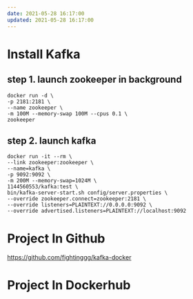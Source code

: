 ```yaml
---
date: 2021-05-28 16:17:00
updated: 2021-05-28 16:17:00
---
```


# Install Kafka

## step 1. launch zookeeper in background

```
docker run -d \
-p 2181:2181 \
--name zookeeper \
-m 100M --memory-swap 100M --cpus 0.1 \
zookeeper
```

## step 2. launch kafka

```
docker run -it --rm \
--link zookeeper:zookeeper \
--name=kafka \
-p 9092:9092 \
-m 200M --memory-swap=1024M \
1144560553/kafka:test \
bin/kafka-server-start.sh config/server.properties \
--override zookeeper.connect=zookeeper:2181 \
--override listeners=PLAINTEXT://0.0.0.0:9092 \
--override advertised.listeners=PLAINTEXT://localhost:9092
```



# Project In Github

https://github.com/fightinggg/kafka-docker



# Project In Dockerhub
